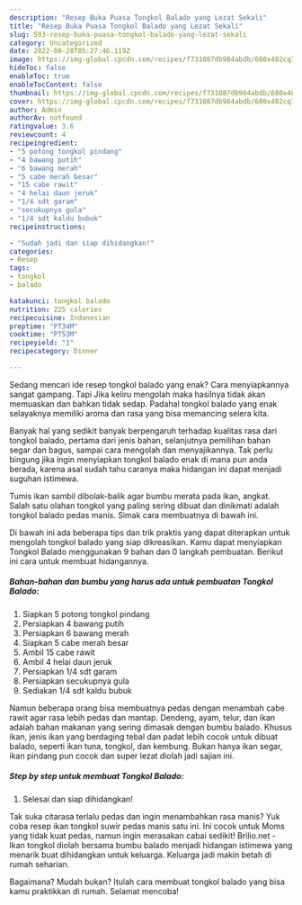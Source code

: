 ```yaml
---
description: "Resep Buka Puasa Tongkol Balado yang Lezat Sekali"
title: "Resep Buka Puasa Tongkol Balado yang Lezat Sekali"
slug: 593-resep-buka-puasa-tongkol-balado-yang-lezat-sekali
category: Uncategorized
date: 2022-08-28T05:27:46.119Z
image: https://img-global.cpcdn.com/recipes/f731087db984abdb/680x482cq70/tongkol-balado-foto-resep-utama.jpg
hideToc: false
enableToc: true
enableTocContent: false
thumbnail: https://img-global.cpcdn.com/recipes/f731087db984abdb/680x482cq70/tongkol-balado-foto-resep-utama.jpg
cover: https://img-global.cpcdn.com/recipes/f731087db984abdb/680x482cq70/tongkol-balado-foto-resep-utama.jpg
author: Admin
authorAv: notfound
ratingvalue: 3.6
reviewcount: 4
recipeingredient:
- "5 potong tongkol pindang"
- "4 bawang putih"
- "6 bawang merah"
- "5 cabe merah besar"
- "15 cabe rawit"
- "4 helai daun jeruk"
- "1/4 sdt garam"
- "secukupnya gula"
- "1/4 sdt kaldu bubuk"
recipeinstructions:

- "Sudah jadi dan siap dihidangkan!"
categories:
- Resep
tags:
- tongkol
- balado

katakunci: tongkol balado 
nutrition: 225 calories
recipecuisine: Indonesian
preptime: "PT34M"
cooktime: "PT53M"
recipeyield: "1"
recipecategory: Dinner

---
```



Sedang mencari ide resep tongkol balado yang enak? Cara menyiapkannya sangat gampang. Tapi Jika keliru mengolah maka hasilnya tidak akan memuaskan dan bahkan tidak sedap. Padahal tongkol balado yang enak selayaknya memiliki aroma dan rasa yang bisa memancing selera kita.


Banyak hal yang sedikit banyak berpengaruh terhadap kualitas rasa dari tongkol balado, pertama dari jenis bahan, selanjutnya pemilihan bahan segar dan bagus, sampai cara mengolah dan menyajikannya. Tak perlu bingung jika ingin menyiapkan tongkol balado enak di mana pun anda berada, karena asal sudah tahu caranya maka hidangan ini dapat menjadi suguhan istimewa.

Tumis ikan sambil dibolak-balik agar bumbu merata pada ikan, angkat. Salah satu olahan tongkol yang paling sering dibuat dan dinikmati adalah tongkol balado pedas manis. Simak cara membuatnya di bawah ini.


Di bawah ini ada beberapa tips dan trik praktis yang dapat diterapkan untuk mengolah tongkol balado yang siap dikreasikan. Kamu dapat menyiapkan Tongkol Balado menggunakan 9 bahan dan 0 langkah pembuatan. Berikut ini cara untuk membuat hidangannya.

<!--inarticleads1-->

##### Bahan-bahan dan bumbu yang harus ada untuk pembuatan Tongkol Balado:

1. Siapkan 5 potong tongkol pindang
1. Persiapkan 4 bawang putih
1. Persiapkan 6 bawang merah
1. Siapkan 5 cabe merah besar
1. Ambil 15 cabe rawit
1. Ambil 4 helai daun jeruk
1. Persiapkan 1/4 sdt garam
1. Persiapkan secukupnya gula
1. Sediakan 1/4 sdt kaldu bubuk


Namun beberapa orang bisa membuatnya pedas dengan menambah cabe rawit agar rasa lebih pedas dan mantap. Dendeng, ayam, telur, dan ikan adalah bahan makanan yang sering dimasak dengan bumbu balado. Khusus ikan, jenis ikan yang berdaging tebal dan padat lebih cocok untuk dibuat balado, seperti ikan tuna, tongkol, dan kembung. Bukan hanya ikan segar, ikan pindang pun cocok dan super lezat diolah jadi sajian ini. 

<!--inarticleads2-->

##### Step by step untuk membuat Tongkol Balado:


1. Selesai dan siap dihidangkan!

Tak suka citarasa terlalu pedas dan ingin menambahkan rasa manis? Yuk coba resep ikan tongkol suwir pedas manis satu ini. Ini cocok untuk Moms yang tidak kuat pedas, namun ingin merasakan cabai sedikit! Brilio.net - Ikan tongkol diolah bersama bumbu balado menjadi hidangan istimewa yang menarik buat dihidangkan untuk keluarga. Keluarga jadi makin betah di rumah seharian. 

Bagaimana? Mudah bukan? Itulah cara membuat tongkol balado yang bisa kamu praktikkan di rumah. Selamat mencoba!
